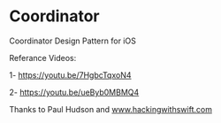 # Coordinator
Coordinator Design Pattern for iOS

Referance Videos: 

1- https://youtu.be/7HgbcTqxoN4

2- https://youtu.be/ueByb0MBMQ4

Thanks to Paul Hudson and www.hackingwithswift.com
